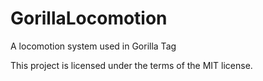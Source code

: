 # GorillaLocomotion
A locomotion system used in Gorilla Tag


This project is licensed under the terms of the MIT license.